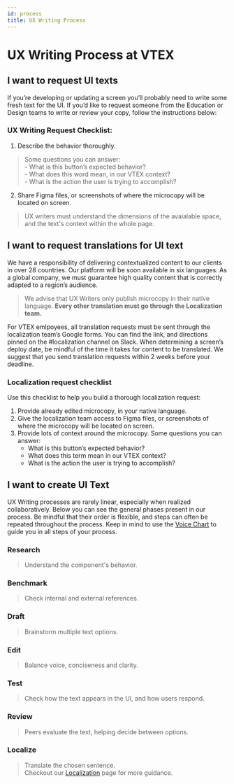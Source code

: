 ```yaml
---
id: process
title: UX Writing Process
---
```




# UX Writing Process at VTEX


## I want to request UI texts

If you’re developing or updating a screen you’ll probably need to write some fresh text for the UI. If you’d like to request someone from the Education or Design teams to write or review your copy, follow the instructions below:

### UX Writing Request Checklist:

1. Describe the behavior thoroughly.   
> Some questions you can answer:  
    - What is this button’s expected behavior?      
    - What does this word mean, in our VTEX context?      
    - What is the action the user is trying to accomplish?    

2. Share Figma files, or screenshots of where the microcopy will be located on screen.  
> UX writers must understand the dimensions of the avaialable space, and the text's context within the whole page.  

## I want to request translations for UI text

We have a responsibility of delivering contextualized content to our clients in over 28 countries. Our platform will be soon available in six languages. As a global company, we must guarantee high quality content that is correctly adapted to a region’s audience. 

> We advise that UX Writers only publish microcopy in their native language. **Every other translation must go through the Localization team.**

For VTEX emlpoyees, all translation requests must be sent through the localization team’s Google forms. You can find the link, and directions pinned on the #localization channel on Slack. 
When determining a screen’s deploy date, be mindful of the time it takes for content to be translated. We suggest that you send translation requests within 2 weeks before your deadline. 


### Localization request  checklist
Use this checklist to help you build a thorough localization request:

1. Provide already edited microcopy, in your native language.
2. Give the localization team access to Figma files, or screenshots of where the microcopy will be located on screen.
3. Provide lots of context around the microcopy. Some questions you can answer:
    - What is this button’s expected behavior?
    - What does this term mean in our VTEX context?
    - What is the action the user is trying to accomplish?



## I want to create UI Text


UX Writing processes are rarely linear, especially when realized collaboratively. Below you can see the general phases present in our process. Be mindful that their order is flexible, and steps can often be repeated throughout the process. Keep in mind to use the [Voice Chart](/principles/voice-chart) to guide you in all steps of your process.   

### Research
> Understand the component's behavior.  

### Benchmark
> Check internal and external references.   
  
### Draft
> Brainstorm multiple text options.  

### Edit
> Balance voice, conciseness and clarity.  

### Test
> Check how the text appears in the UI, and how users respond.    

### Review
> Peers evaluate the text, helping decide between options.  

### Localize
> Translate the chosen sentence.   
Checkout our [Localization]() page for more guidance.   

